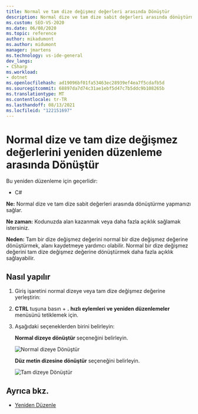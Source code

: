 ```yaml
---
title: Normal ve tam dize değişmez değerleri arasında Dönüştür
description: Normal dize ve tam dize sabit değerleri arasında dönüştürme yapmak için hızlı eylemler ve yeniden düzenlemeler menüsünü nasıl kullanacağınızı öğrenin.
ms.custom: SEO-VS-2020
ms.date: 06/08/2020
ms.topic: reference
author: mikadumont
ms.author: midumont
manager: jmartens
ms.technology: vs-ide-general
dev_langs:
- CSharp
ms.workload:
- dotnet
ms.openlocfilehash: ad19096bf01fa53463ec28939ef4ea7f5cdafb5d
ms.sourcegitcommit: 68897da7d74c31ae1ebf5d47c7b5ddc9b108265b
ms.translationtype: MT
ms.contentlocale: tr-TR
ms.lasthandoff: 08/13/2021
ms.locfileid: "122151697"
---
```

# <a name="convert-between-regular-string-and-verbatim-string-literals-refactoring"></a>Normal dize ve tam dize değişmez değerlerini yeniden düzenleme arasında Dönüştür

Bu yeniden düzenleme için geçerlidir:

- C#

**Ne:** Normal dize ve tam dize sabit değerleri arasında dönüştürme yapmanızı sağlar.

**Ne zaman:** Kodunuzda alan kazanmak veya daha fazla açıklık sağlamak istersiniz.

**Neden:** Tam bir dize değişmez değerini normal bir dize değişmez değerine dönüştürmek, alanı kaydetmeye yardımcı olabilir. Normal bir dize değişmez değerini tam dize değişmez değerine dönüştürmek daha fazla açıklık sağlayabilir.

## <a name="how-to"></a>Nasıl yapılır

1. Giriş işaretini normal dizeye veya tam dize değişmez değerine yerleştirin:

2. **CTRL** tuşuna basın + **.** **hızlı eylemleri ve yeniden düzenlemeler** menüsünü tetiklemek için.

3. Aşağıdaki seçeneklerden birini belirleyin:

    **Normal dizeye dönüştür** seçeneğini belirleyin.

    ![Normal dizeye Dönüştür](media/convert-to-regular-string.png)

    **Düz metin dizesine dönüştür** seçeneğini belirleyin.

    ![Tam dizeye Dönüştür](media/convert-to-verbatim-string.png)

## <a name="see-also"></a>Ayrıca bkz.

- [Yeniden Düzenle](../refactoring-in-visual-studio.md)